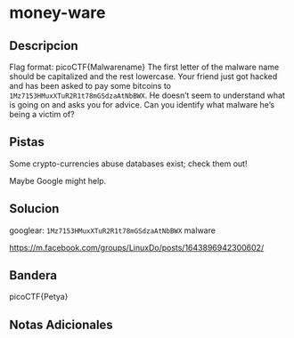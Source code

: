 # money-ware

## Descripcion
Flag format: picoCTF{Malwarename} The first letter of the malware name should be capitalized and the rest lowercase. Your friend just got hacked and has been asked to pay some bitcoins to `1Mz7153HMuxXTuR2R1t78mGSdzaAtNbBWX`. He doesn’t seem to understand what is going on and asks you for advice. Can you identify what malware he’s being a victim of?

## Pistas
Some crypto-currencies abuse databases exist; check them out!

Maybe Google might help.

## Solucion 
googlear: `1Mz7153HMuxXTuR2R1t78mGSdzaAtNbBWX` malware

https://m.facebook.com/groups/LinuxDo/posts/1643896942300602/

## Bandera
picoCTF{Petya}

## Notas Adicionales 

